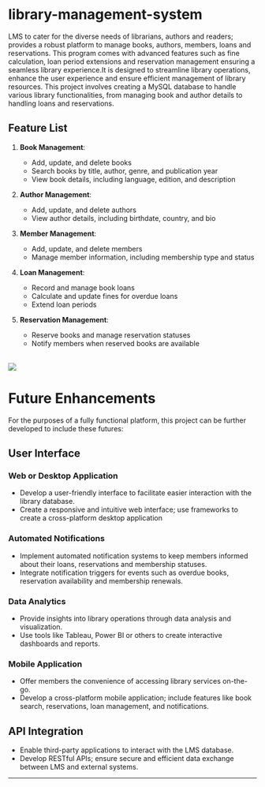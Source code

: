 # library-management-system
LMS to cater for the diverse needs of librarians, authors and readers; provides a robust platform to manage books, authors, members, loans and reservations.
This program comes with advanced features such as fine calculation, loan period extensions and reservation management ensuring a seamless library experience.It is 
designed to streamline library operations, enhance the user experience and ensure efficient management of library resources. This project involves creating a MySQL 
database to handle various library functionalities, from managing book and author details to handling loans and reservations.

## Feature List

1. **Book Management**:
   - Add, update, and delete books
   - Search books by title, author, genre, and publication year
   - View book details, including language, edition, and description

2. **Author Management**:
   - Add, update, and delete authors
   - View author details, including birthdate, country, and bio

3. **Member Management**:
   - Add, update, and delete members
   - Manage member information, including membership type and status

4. **Loan Management**:
   - Record and manage book loans
   - Calculate and update fines for overdue loans
   - Extend loan periods

5. **Reservation Management**:
   - Reserve books and manage reservation statuses
   - Notify members when reserved books are available
<br>
<img src="https://github.com/mrowurakwarteng/library-management-system/blob/main/ERD.png"><br>

# Future Enhancements
For the purposes of a fully functional platform, this project can be further developed to include these futures:

## User Interface

### Web or Desktop Application
- Develop a user-friendly interface to facilitate easier interaction with the library database.
- Create a responsive and intuitive web interface; use frameworks to create a cross-platform desktop application


### Automated Notifications
- Implement automated notification systems to keep members informed about their loans, reservations and membership statuses.
- Integrate notification triggers for events such as overdue books, reservation availability and membership renewals.

### Data Analytics
- Provide insights into library operations through data analysis and visualization.
- Use tools like Tableau, Power BI or others to create interactive dashboards and reports.


### Mobile Application
- Offer members the convenience of accessing library services on-the-go.
- Develop a cross-platform mobile application; include features like book search, reservations, loan management, and notifications.



## API Integration
- Enable third-party applications to interact with the LMS database.
- Develop RESTful APIs; ensure secure and efficient data exchange between LMS and external systems.

------
